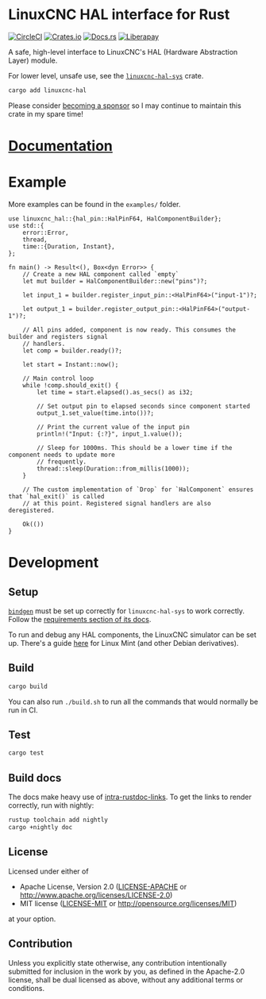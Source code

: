 # LinuxCNC HAL interface for Rust

[![CircleCI](https://circleci.com/gh/jamwaffles/linuxcnc-hal-rs.svg?style=shield)](https://circleci.com/gh/jamwaffles/linuxcnc-hal-rs)
[![Crates.io](https://img.shields.io/crates/v/linuxcnc-hal.svg)](https://crates.io/crates/linuxcnc-hal)
[![Docs.rs](https://docs.rs/linuxcnc-hal/badge.svg)](https://docs.rs/linuxcnc-hal)
[![Liberapay](https://img.shields.io/badge/donate-liberapay-yellow.svg)](https://liberapay.com/jamwaffles)

A safe, high-level interface to LinuxCNC's HAL (Hardware Abstraction Layer) module.

For lower level, unsafe use, see the [`linuxcnc-hal-sys`](https://crates.io/crates/linuxcnc-hal-sys) crate.

```bash
cargo add linuxcnc-hal
```

Please consider [becoming a sponsor](https://github.com/sponsors/jamwaffles/) so I may continue to maintain this crate in my spare time!

# [Documentation](https://docs.rs/linuxcnc-hal)

# Example

More examples can be found in the `examples/` folder.

```rust,no_run
use linuxcnc_hal::{hal_pin::HalPinF64, HalComponentBuilder};
use std::{
    error::Error,
    thread,
    time::{Duration, Instant},
};

fn main() -> Result<(), Box<dyn Error>> {
    // Create a new HAL component called `empty`
    let mut builder = HalComponentBuilder::new("pins")?;

    let input_1 = builder.register_input_pin::<HalPinF64>("input-1")?;

    let output_1 = builder.register_output_pin::<HalPinF64>("output-1")?;

    // All pins added, component is now ready. This consumes the builder and registers signal
    // handlers.
    let comp = builder.ready()?;

    let start = Instant::now();

    // Main control loop
    while !comp.should_exit() {
        let time = start.elapsed().as_secs() as i32;

        // Set output pin to elapsed seconds since component started
        output_1.set_value(time.into())?;

        // Print the current value of the input pin
        println!("Input: {:?}", input_1.value());

        // Sleep for 1000ms. This should be a lower time if the component needs to update more
        // frequently.
        thread::sleep(Duration::from_millis(1000));
    }

    // The custom implementation of `Drop` for `HalComponent` ensures that `hal_exit()` is called
    // at this point. Registered signal handlers are also deregistered.

    Ok(())
}
```

# Development

## Setup

[`bindgen`](https://github.com/rust-lang/rust-bindgen) must be set up correctly for `linuxcnc-hal-sys` to work correctly. Follow the [requirements section of its docs](https://rust-lang.github.io/rust-bindgen/requirements.html).

To run and debug any HAL components, the LinuxCNC simulator can be set up. There's a guide [here](https://wapl.es/cnc/2020/01/25/linuxcnc-simulator-build-linux-mint.html) for Linux Mint (and other Debian derivatives).

## Build

```bash
cargo build
```

You can also run `./build.sh` to run all the commands that would normally be run in CI.

## Test

```bash
cargo test
```

## Build docs

The docs make heavy use of [intra-rustdoc-links](https://rust-lang.github.io/rfcs/1946-intra-rustdoc-links.html). To get the links to render correctly, run with nightly:

```bash
rustup toolchain add nightly
cargo +nightly doc
```

## License

Licensed under either of

- Apache License, Version 2.0 ([LICENSE-APACHE](LICENSE-APACHE) or
  http://www.apache.org/licenses/LICENSE-2.0)
- MIT license ([LICENSE-MIT](LICENSE-MIT) or http://opensource.org/licenses/MIT)

at your option.

## Contribution

Unless you explicitly state otherwise, any contribution intentionally submitted for inclusion in the
work by you, as defined in the Apache-2.0 license, shall be dual licensed as above, without any
additional terms or conditions.
